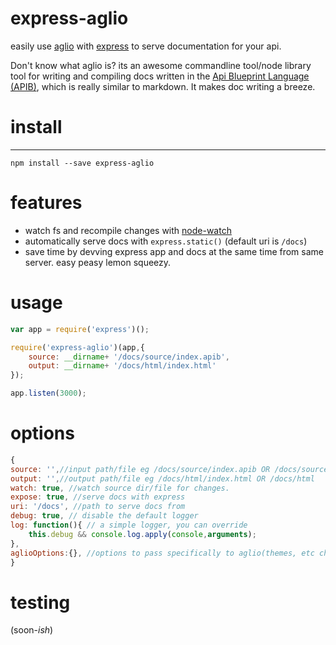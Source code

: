# express-aglio

easily use [aglio](https://github.com/danielgtaylor/aglio) with [express](https://expressjs.com/) to serve documentation for your api.

Don't know what aglio is? its an awesome commandline tool/node library tool for writing and compiling docs written in the [Api Blueprint Language (APIB)](https://apiblueprint.org/), which is really similar to markdown. It makes doc writing a breeze.

# install
---

` npm install --save express-aglio `

# features

- watch fs and recompile changes with [node-watch](https://www.npmjs.com/package/node-watch)
- automatically serve docs with `express.static()` (default uri is `/docs`)
- save time by devving express app and docs at the same time from same server. easy peasy lemon squeezy.

# usage
```js
var app = require('express')();

require('express-aglio')(app,{
	source: __dirname+ '/docs/source/index.apib',
	output: __dirname+ '/docs/html/index.html'
});

app.listen(3000);
```

# options
```js
{
source: '',//input path/file eg /docs/source/index.apib OR /docs/source
output: '',//output path/file eg /docs/html/index.html OR /docs/html
watch: true, //watch source dir/file for changes.
expose: true, //serve docs with express
uri: '/docs', //path to serve docs from
debug: true, // disable the default logger
log: function(){ // a simple logger, you can override
	this.debug && console.log.apply(console,arguments);
},
aglioOptions:{}, //options to pass specifically to aglio(themes, etc checkout aglio npm module's api for more info)
}
```
# testing
(soon-*ish*)

